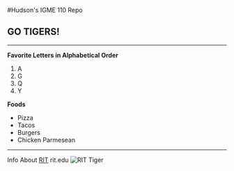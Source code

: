 #Hudson's IGME 110 Repo
## GO TIGERS!
---
**Favorite Letters in Alphabetical Order**
1. A
2. G
3. Q
4. Y

**Foods**
- Pizza
- Tacos
- Burgers
- Chicken Parmesean

---
Info About [RIT](rit.edu)
rit.edu
![RIT Tiger](https://www.rit.edu/brandportal/sites/rit.edu.brandportal/files/2022-10/RIT-00071A_RGB_whiteTM.jpg)
